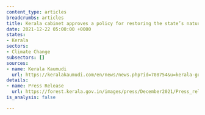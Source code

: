 ```yaml
---
content_type: articles
breadcrumbs: articles
title: Kerala cabinet approves a policy for restoring the state’s natural forests
date: 2021-12-22 05:00:00 +0000
states:
- Kerala
sectors:
- Climate Change
subsectors: []
sources:
- name: Kerala Kaumudi
  url: https://keralakaumudi.com/en/news/news.php?id=708754&u=kerala-govt-announces-policy-for-forest-restoration-with-community-participation
details:
- name: Press Release
  url: https://forest.kerala.gov.in/images/press/December2021/Press_release_15-12.pdf
is_analysis: false

---
```

